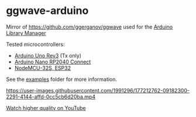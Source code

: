 # ggwave-arduino

Mirror of https://github.com/ggerganov/ggwave used for the [Arduino Library Manager](https://github.com/arduino/library-registry)

Tested microcontrollers:
- [Arduino Uno Rev3](https://store-usa.arduino.cc/products/arduino-uno-rev3) (Tx only)
- [Arduino Nano RP2040 Connect](https://docs.arduino.cc/hardware/nano-rp2040-connect)
- [NodeMCU-32S, ESP32](https://www.waveshare.com/nodemcu-32s.htm)

See the [examples](examples) folder for more information.

https://user-images.githubusercontent.com/1991296/177212762-09182300-2291-4144-affd-0cc5cb6d20ba.mp4

[Watch higher quality on YouTube](https://youtu.be/aj_GLBtU3Vw)
